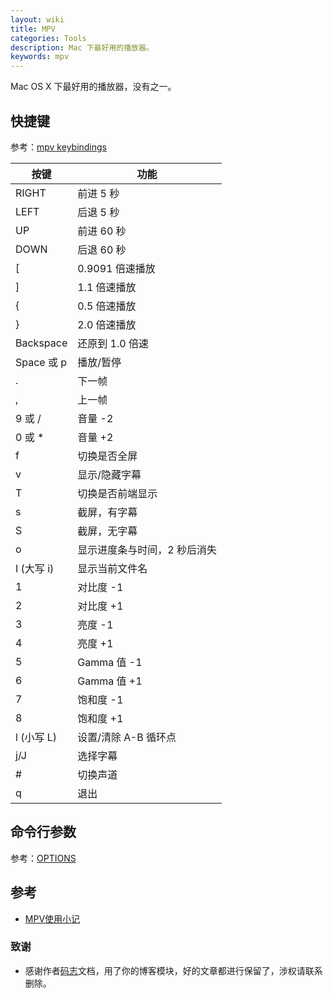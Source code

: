```yaml
---
layout: wiki
title: MPV
categories: Tools
description: Mac 下最好用的播放器。
keywords: mpv
---
```


Mac OS X 下最好用的播放器，没有之一。

## 快捷键

参考：[mpv keybindings][0]

| 按键       | 功能                         |
|------------|------------------------------|
| RIGHT      | 前进 5 秒                    |
| LEFT       | 后退 5 秒                    |
| UP         | 前进 60 秒                   |
| DOWN       | 后退 60 秒                   |
| [          | 0.9091 倍速播放              |
| ]          | 1.1 倍速播放                 |
| {          | 0.5 倍速播放                 |
| }          | 2.0 倍速播放                 |
| Backspace  | 还原到 1.0 倍速              |
| Space 或 p | 播放/暂停                    |
| .          | 下一帧                       |
| ,          | 上一帧                       |
| 9 或 /     | 音量 -2                      |
| 0 或 *     | 音量 +2                      |
| f          | 切换是否全屏                 |
| v          | 显示/隐藏字幕                |
| T          | 切换是否前端显示             |
| s          | 截屏，有字幕                 |
| S          | 截屏，无字幕                 |
| o          | 显示进度条与时间，2 秒后消失 |
| I (大写 i) | 显示当前文件名               |
| 1          | 对比度 -1                    |
| 2          | 对比度 +1                    |
| 3          | 亮度 -1                      |
| 4          | 亮度 +1                      |
| 5          | Gamma 值 -1                  |
| 6          | Gamma 值 +1                  |
| 7          | 饱和度 -1                    |
| 8          | 饱和度 +1                    |
| l (小写 L) | 设置/清除 A-B 循环点         |
| j/J        | 选择字幕                     |
| #          | 切换声道                     |
| q          | 退出                         |

## 命令行参数

参考：[OPTIONS][1]

## 参考

* [MPV使用小记][2]

[0]: https://github.com/mpv-player/mpv/blob/master/etc/input.conf
[1]: https://github.com/mpv-player/mpv/blob/master/DOCS/man/options.rst
[2]: https://segmentfault.com/a/1190000004533079

### 致谢

- 感谢作者[码志](https://mazhuang.org)文档，用了你的博客模块，好的文章都进行保留了，涉权请联系删除。